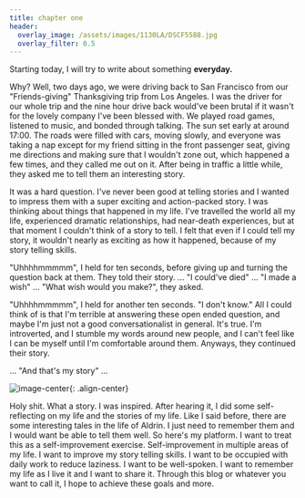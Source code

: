 ```yaml
---
title: chapter one
header:
  overlay_image: /assets/images/1130LA/DSCF5588.jpg
  overlay_filter: 0.5
---
```


Starting today, I will try to write about something **everyday.**

Why? Well, two days ago, we were driving back to San Francisco from our "Friends-giving" Thanksgiving trip from Los Angeles. I was the driver for our whole trip and the nine hour drive back would've been brutal if it wasn't for the lovely company I've been blessed with. We played road games, listened to music, and bonded through talking. The sun set early at around 17:00. The roads were filled with cars, moving slowly, and everyone was taking a nap except for my friend sitting in the front passenger seat, giving me directions and making sure that I wouldn't zone out, which happened a few times, and they called me out on it. After being in traffic a little while, they asked me to tell them an interesting story.

It was a hard question. I've never been good at telling stories and I wanted to impress them with a super exciting and action-packed story. I was thinking about things that happened in my life. I've travelled the world all my life, experienced dramatic relationships, had near-death experiences, but at that moment I couldn't think of a story to tell. I felt that even if I could tell my story, it wouldn't nearly as exciting as how it happened, because of my story telling skills.

"Uhhhhmmmmm", I held for ten seconds, before giving up and turning the question back at them. They told their story.
...
"I could've died"
...
"I made a wish"
...
"What wish would you make?", they asked.

"Uhhhhmmmmm", I held for another ten seconds. "I don't know." All I could think of is that I'm terrible at answering these open ended question, and maybe I'm just not a good conversationalist in general. It's true. I'm introverted, and I stumble my words around new people, and I can't feel like I can be myself until I'm comfortable around them. Anyways, they continued their story.

...
"And that's my story"
...

![image-center](/assets/images/1124LA/DSCF2834.jpg){: .align-center}


Holy shit. What a story. I was inspired. After hearing it, I did some self-reflecting on my life and the stories of my life. Like I said before, there are some interesting tales in the life of Aldrin. I just need to remember them and I would want be able to tell them well. So here's my platform. I want to treat this as a self-improvement exercise. Self-improvement in multiple areas of my life. I want to improve my story telling skills. I want to be occupied with daily work to reduce laziness. I want to be well-spoken. I want to remember my life as I live it and I want to share it. Through this blog or whatever you want to call it, I hope to achieve these goals and more.
